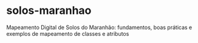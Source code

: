 # solos-maranhao
Mapeamento Digital de Solos do Maranhão: fundamentos, boas práticas e exemplos de mapeamento de classes e atributos
